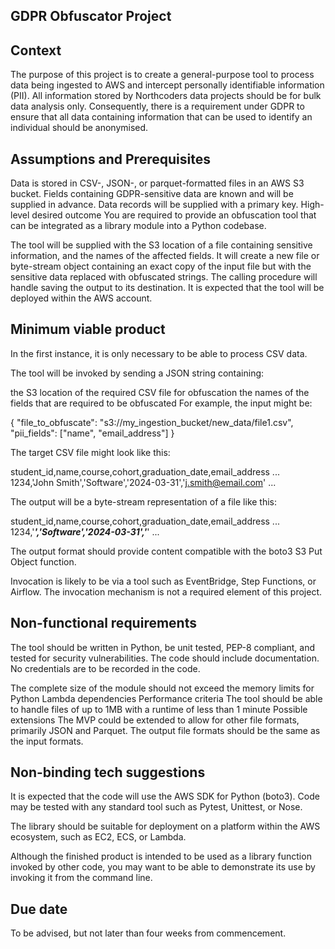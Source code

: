 ## GDPR Obfuscator Project
## Context
The purpose of this project is to create a general-purpose tool to process data being ingested to AWS and intercept personally identifiable information (PII). All information stored by Northcoders data projects should be for bulk data analysis only. Consequently, there is a requirement under GDPR to ensure that all data containing information that can be used to identify an individual should be anonymised.

## Assumptions and Prerequisites
Data is stored in CSV-, JSON-, or parquet-formatted files in an AWS S3 bucket.
Fields containing GDPR-sensitive data are known and will be supplied in advance.
Data records will be supplied with a primary key.
High-level desired outcome
You are required to provide an obfuscation tool that can be integrated as a library module into a Python codebase.

The tool will be supplied with the S3 location of a file containing sensitive information, and the names of the affected fields. It will create a new file or byte-stream object containing an exact copy of the input file but with the sensitive data replaced with obfuscated strings. The calling procedure will handle saving the output to its destination. It is expected that the tool will be deployed within the AWS account.

## Minimum viable product
In the first instance, it is only necessary to be able to process CSV data.

The tool will be invoked by sending a JSON string containing:

the S3 location of the required CSV file for obfuscation
the names of the fields that are required to be obfuscated
For example, the input might be:

{
    "file_to_obfuscate": "s3://my_ingestion_bucket/new_data/file1.csv",
    "pii_fields": ["name", "email_address"]
}

The target CSV file might look like this:

student_id,name,course,cohort,graduation_date,email_address
...
1234,'John Smith','Software','2024-03-31','j.smith@email.com'
...

The output will be a byte-stream representation of a file like this:

student_id,name,course,cohort,graduation_date,email_address
...
1234,'***','Software','2024-03-31','***'
...

The output format should provide content compatible with the boto3 S3 Put Object function.

Invocation is likely to be via a tool such as EventBridge, Step Functions, or Airflow. The invocation mechanism is not a required element of this project.

## Non-functional requirements
The tool should be written in Python, be unit tested, PEP-8 compliant, and tested for security vulnerabilities.
The code should include documentation.
No credentials are to be recorded in the code.

The complete size of the module should not exceed the memory limits for Python Lambda dependencies
Performance criteria
The tool should be able to handle files of up to 1MB with a runtime of less than 1 minute
Possible extensions
The MVP could be extended to allow for other file formats, primarily JSON and Parquet. The output file formats should be the same as the input formats.

## Non-binding tech suggestions
It is expected that the code will use the AWS SDK for Python (boto3). Code may be tested with any standard tool such as Pytest, Unittest, or Nose.

The library should be suitable for deployment on a platform within the AWS ecosystem, such as EC2, ECS, or Lambda.

Although the finished product is intended to be used as a library function invoked by other code, you may want to be able to demonstrate its use by invoking it from the command line.

## Due date
To be advised, but not later than four weeks from commencement.